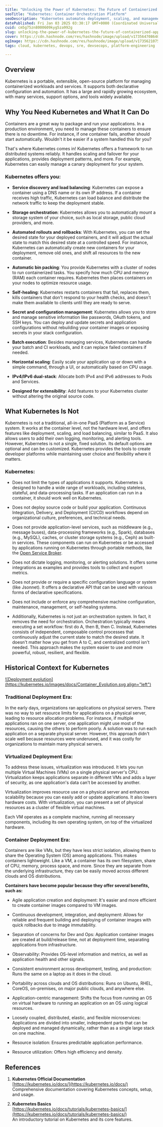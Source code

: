 ```yaml
---
title: "Unlocking the Power of Kubernetes: The Future of Containerized Application Management"
seoTitle: "Kubernetes: Container Orchestration Platform"
seoDescription: "Kubernetes automates deployment, scaling, and management of containerized apps, enhancing efficiency and reliability"
datePublished: Fri Jan 03 2025 03:30:17 GMT+0000 (Coordinated Universal Time)
cuid: cm5g75zn8000609kyg5za992g
slug: unlocking-the-power-of-kubernetes-the-future-of-containerized-application-management
cover: https://cdn.hashnode.com/res/hashnode/image/upload/v1735647086403/61ee3ab6-0f5e-437f-87ef-3cf88df58667.png
ogImage: https://cdn.hashnode.com/res/hashnode/image/upload/v1735621075857/2c5f8e3f-52af-4688-befe-b3598e554ddd.png
tags: cloud, kubernetes, devops, sre, devsecops, platform-engineering

---
```


## **Overview**

Kubernetes is a portable, extensible, open-source platform for managing containerized workloads and services. It supports both declarative configuration and automation. It has a large and rapidly growing ecosystem, with many services, support options, and tools widely available.

## **Why You Need Kubernetes and What It Can Do**

Containers are a great way to package and run your applications. In a production environment, you need to manage these containers to ensure there is no downtime. For instance, if one container fails, another should start automatically. Wouldn't it be easier if a system handled this for you?

That's where Kubernetes comes in! Kubernetes offers a framework to run distributed systems reliably. It handles scaling and failover for your applications, provides deployment patterns, and more. For example, Kubernetes can easily manage a canary deployment for your system.

### **Kubernetes offers you:**

* **Service discovery and load balancing**: Kubernetes can expose a container using a DNS name or its own IP address. If a container receives high traffic, Kubernetes can load balance and distribute the network traffic to keep the deployment stable.
    
* **Storage orchestration**: Kubernetes allows you to automatically mount a storage system of your choice, such as local storage, public cloud providers, and more.
    
* **Automated rollouts and rollbacks**: With Kubernetes, you can set the desired state for your deployed containers, and it will adjust the actual state to match this desired state at a controlled speed. For instance, Kubernetes can automatically create new containers for your deployment, remove old ones, and shift all resources to the new container.
    
* **Automatic bin packing**: You provide Kubernetes with a cluster of nodes to run containerized tasks. You specify how much CPU and memory (RAM) each container requires. Kubernetes then places containers on your nodes to optimize resource usage.
    
* **Self-healing**: Kubernetes restarts containers that fail, replaces them, kills containers that don't respond to your health checks, and doesn't make them available to clients until they are ready to serve.
    
* **Secret and configuration management**: Kubernetes allows you to store and manage sensitive information like passwords, OAuth tokens, and SSH keys. You can deploy and update secrets and application configurations without rebuilding your container images or exposing secrets in your stack configuration.
    
* **Batch execution**: Besides managing services, Kubernetes can handle your batch and CI workloads, and it can replace failed containers if needed.
    
* **Horizontal scaling**: Easily scale your application up or down with a simple command, through a UI, or automatically based on CPU usage.
    
* **IPv4/IPv6 dual-stack**: Allocate both IPv4 and IPv6 addresses to Pods and Services.
    
* **Designed for extensibility**: Add features to your Kubernetes cluster without altering the original source code.
    

## **What Kubernetes Is Not**

Kubernetes is not a traditional, all-in-one PaaS (Platform as a Service) system. It works at the container level, not the hardware level, and offers features like deployment, scaling, and load balancing, similar to PaaS. It also allows users to add their own logging, monitoring, and alerting tools. However, Kubernetes is not a single, fixed solution. Its default options are optional and can be customized. Kubernetes provides the tools to create developer platforms while maintaining user choice and flexibility where it matters.

### **Kubernetes:**

* Does not limit the types of applications it supports. Kubernetes is designed to handle a wide range of workloads, including stateless, stateful, and data-processing tasks. If an application can run in a container, it should work well on Kubernetes.
    
* Does not deploy source code or build your application. Continuous Integration, Delivery, and Deployment (CI/CD) workflows depend on organizational culture, preferences, and technical needs.
    
* Does not provide application-level services, such as middleware (e.g., message buses), data-processing frameworks (e.g., Spark), databases (e.g., MySQL), caches, or cluster storage systems (e.g., Ceph) as built-in services. These components can run on Kubernetes or be accessed by applications running on Kubernetes through portable methods, like the [Open Service Broker](https://openservicebrokerapi.org/).
    
* Does not dictate logging, monitoring, or alerting solutions. It offers some integrations as examples and provides tools to collect and export metrics.
    
* Does not provide or require a specific configuration language or system (like Jsonnet). It offers a declarative API that can be used with various forms of declarative specifications.
    
* Does not include or enforce any comprehensive machine configuration, maintenance, management, or self-healing systems.
    
* Additionally, Kubernetes is not just an orchestration system. In fact, it removes the need for orchestration. Orchestration typically means executing a set workflow: first do A, then B, then C. Instead, Kubernetes consists of independent, composable control processes that continuously adjust the current state to match the desired state. It doesn't matter how you get from A to C, and centralized control isn't needed. This approach makes the system easier to use and more powerful, robust, resilient, and flexible.
    

## **Historical Context for Kubernetes**

[![Deployment evolution](https://kubernetes.io/images/docs/Container_Evolution.svg align="left")](https://kubernetes.io/images/docs/Container_Evolution.svg)

### **Traditional Deployment Era:**

In the early days, organizations ran applications on physical servers. There was no way to set resource limits for applications on a physical server, leading to resource allocation problems. For instance, if multiple applications ran on one server, one application might use most of the resources, causing the others to perform poorly. A solution was to run each application on a separate physical server. However, this approach didn't scale well because resources were underused, and it was costly for organizations to maintain many physical servers.

### **Virtualized Deployment Era:**

To address these issues, virtualization was introduced. It lets you run multiple Virtual Machines (VMs) on a single physical server's CPU. Virtualization keeps applications separate in different VMs and adds a layer of security, as one application's data can't be accessed by another.

Virtualization improves resource use on a physical server and enhances scalability because you can easily add or update applications. It also lowers hardware costs. With virtualization, you can present a set of physical resources as a cluster of flexible virtual machines.

Each VM operates as a complete machine, running all necessary components, including its own operating system, on top of the virtualized hardware.

### **Container Deployment Era:**

Containers are like VMs, but they have less strict isolation, allowing them to share the Operating System (OS) among applications. This makes containers lightweight. Like a VM, a container has its own filesystem, share of CPU, memory, process space, and more. Since they are separate from the underlying infrastructure, they can be easily moved across different clouds and OS distributions.

**Containers have become popular because they offer several benefits, such as:**

* Agile application creation and deployment: It's easier and more efficient to create container images compared to VM images.
    
* Continuous development, integration, and deployment: Allows for reliable and frequent building and deploying of container images with quick rollbacks due to image immutability.
    
* Separation of concerns for Dev and Ops: Application container images are created at build/release time, not at deployment time, separating applications from infrastructure.
    
* Observability: Provides OS-level information and metrics, as well as application health and other signals.
    
* Consistent environment across development, testing, and production: Runs the same on a laptop as it does in the cloud.
    
* Portability across clouds and OS distributions: Runs on Ubuntu, RHEL, CoreOS, on-premises, on major public clouds, and anywhere else.
    
* Application-centric management: Shifts the focus from running an OS on virtual hardware to running an application on an OS using logical resources.
    
* Loosely coupled, distributed, elastic, and flexible microservices: Applications are divided into smaller, independent parts that can be deployed and managed dynamically, rather than as a single large stack on one machine.
    
* Resource isolation: Ensures predictable application performance.
    
* Resource utilization: Offers high efficiency and density.
    

## References

1. **Kubernetes Official Documentation**  
    [https://kubernetes.io/docs/](https://kubernetes.io/docs/)  
    Comprehensive documentation covering Kubernetes concepts, setup, and usage.
    
2. **Kubernetes Basics**  
    [https://kubernetes.io/docs/tutorials/kubernetes-basics/](https://kubernetes.io/docs/tutorials/kubernetes-basics/)  
    An introductory tutorial on Kubernetes and its core features.